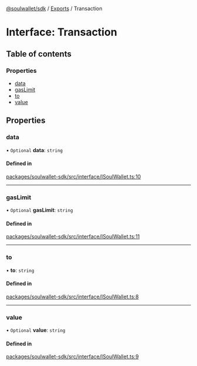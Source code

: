 [@soulwallet/sdk](../README.md) / [Exports](../modules.md) / Transaction

# Interface: Transaction

## Table of contents

### Properties

- [data](Transaction.md#data)
- [gasLimit](Transaction.md#gaslimit)
- [to](Transaction.md#to)
- [value](Transaction.md#value)

## Properties

### data

• `Optional` **data**: `string`

#### Defined in

[packages/soulwallet-sdk/src/interface/ISoulWallet.ts:10](https://github.com/jayden-sudo/soulwalletlib/blob/7619b45/packages/soulwallet-sdk/src/interface/ISoulWallet.ts#L10)

___

### gasLimit

• `Optional` **gasLimit**: `string`

#### Defined in

[packages/soulwallet-sdk/src/interface/ISoulWallet.ts:11](https://github.com/jayden-sudo/soulwalletlib/blob/7619b45/packages/soulwallet-sdk/src/interface/ISoulWallet.ts#L11)

___

### to

• **to**: `string`

#### Defined in

[packages/soulwallet-sdk/src/interface/ISoulWallet.ts:8](https://github.com/jayden-sudo/soulwalletlib/blob/7619b45/packages/soulwallet-sdk/src/interface/ISoulWallet.ts#L8)

___

### value

• `Optional` **value**: `string`

#### Defined in

[packages/soulwallet-sdk/src/interface/ISoulWallet.ts:9](https://github.com/jayden-sudo/soulwalletlib/blob/7619b45/packages/soulwallet-sdk/src/interface/ISoulWallet.ts#L9)
